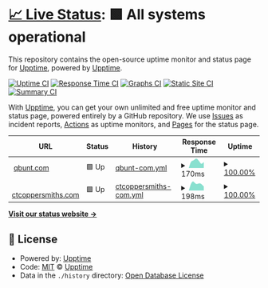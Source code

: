 # [📈 Live Status](https://upptime.github.io/upptime): <!--live status--> **🟩 All systems operational**

This repository contains the open-source uptime monitor and status page for [Upptime](https://upptime.js.org), powered by [Upptime](https://github.com/upptime/upptime).

[![Uptime CI](https://github.com/qbunt/upptime/workflows/Uptime%20CI/badge.svg)](https://github.com/qbunt/upptime/actions?query=workflow%3A%22Uptime+CI%22)
[![Response Time CI](https://github.com/qbunt/upptime/workflows/Response%20Time%20CI/badge.svg)](https://github.com/qbunt/upptime/actions?query=workflow%3A%22Response+Time+CI%22)
[![Graphs CI](https://github.com/qbunt/upptime/workflows/Graphs%20CI/badge.svg)](https://github.com/qbunt/upptime/actions?query=workflow%3A%22Graphs+CI%22)
[![Static Site CI](https://github.com/qbunt/upptime/workflows/Static%20Site%20CI/badge.svg)](https://github.com/qbunt/upptime/actions?query=workflow%3A%22Static+Site+CI%22)
[![Summary CI](https://github.com/qbunt/upptime/workflows/Summary%20CI/badge.svg)](https://github.com/qbunt/upptime/actions?query=workflow%3A%22Summary+CI%22)

With [Upptime](https://upptime.js.org), you can get your own unlimited and free uptime monitor and status page, powered entirely by a GitHub repository. We use [Issues](https://github.com/upptime/upptime/issues) as incident reports, [Actions](https://github.com/qbunt/upptime/actions) as uptime monitors, and [Pages](https://upptime.github.io/upptime) for the status page.

<!--start: status pages-->
<!-- This summary is generated by Upptime (https://github.com/upptime/upptime) -->
<!-- Do not edit this manually, your changes will be overwritten -->
<!-- prettier-ignore -->
| URL | Status | History | Response Time | Uptime |
| --- | ------ | ------- | ------------- | ------ |
| <img alt="" src="https://favicons.githubusercontent.com/qbunt.com" height="13"> [qbunt.com](https://qbunt.com) | 🟩 Up | [qbunt-com.yml](https://github.com/qbunt/upptime/commits/HEAD/history/qbunt-com.yml) | <details><summary><img alt="Response time graph" src="./graphs/qbunt-com/response-time-week.png" height="20"> 170ms</summary><br><a href="https://qbunt.github.io/upptime/history/qbunt-com"><img alt="Response time 170" src="https://img.shields.io/endpoint?url=https%3A%2F%2Fraw.githubusercontent.com%2Fqbunt%2Fupptime%2FHEAD%2Fapi%2Fqbunt-com%2Fresponse-time.json"></a><br><a href="https://qbunt.github.io/upptime/history/qbunt-com"><img alt="24-hour response time 188" src="https://img.shields.io/endpoint?url=https%3A%2F%2Fraw.githubusercontent.com%2Fqbunt%2Fupptime%2FHEAD%2Fapi%2Fqbunt-com%2Fresponse-time-day.json"></a><br><a href="https://qbunt.github.io/upptime/history/qbunt-com"><img alt="7-day response time 170" src="https://img.shields.io/endpoint?url=https%3A%2F%2Fraw.githubusercontent.com%2Fqbunt%2Fupptime%2FHEAD%2Fapi%2Fqbunt-com%2Fresponse-time-week.json"></a><br><a href="https://qbunt.github.io/upptime/history/qbunt-com"><img alt="30-day response time 170" src="https://img.shields.io/endpoint?url=https%3A%2F%2Fraw.githubusercontent.com%2Fqbunt%2Fupptime%2FHEAD%2Fapi%2Fqbunt-com%2Fresponse-time-month.json"></a><br><a href="https://qbunt.github.io/upptime/history/qbunt-com"><img alt="1-year response time 170" src="https://img.shields.io/endpoint?url=https%3A%2F%2Fraw.githubusercontent.com%2Fqbunt%2Fupptime%2FHEAD%2Fapi%2Fqbunt-com%2Fresponse-time-year.json"></a></details> | <details><summary><a href="https://qbunt.github.io/upptime/history/qbunt-com">100.00%</a></summary><a href="https://qbunt.github.io/upptime/history/qbunt-com"><img alt="All-time uptime 100.00%" src="https://img.shields.io/endpoint?url=https%3A%2F%2Fraw.githubusercontent.com%2Fqbunt%2Fupptime%2FHEAD%2Fapi%2Fqbunt-com%2Fuptime.json"></a><br><a href="https://qbunt.github.io/upptime/history/qbunt-com"><img alt="24-hour uptime 100.00%" src="https://img.shields.io/endpoint?url=https%3A%2F%2Fraw.githubusercontent.com%2Fqbunt%2Fupptime%2FHEAD%2Fapi%2Fqbunt-com%2Fuptime-day.json"></a><br><a href="https://qbunt.github.io/upptime/history/qbunt-com"><img alt="7-day uptime 100.00%" src="https://img.shields.io/endpoint?url=https%3A%2F%2Fraw.githubusercontent.com%2Fqbunt%2Fupptime%2FHEAD%2Fapi%2Fqbunt-com%2Fuptime-week.json"></a><br><a href="https://qbunt.github.io/upptime/history/qbunt-com"><img alt="30-day uptime 100.00%" src="https://img.shields.io/endpoint?url=https%3A%2F%2Fraw.githubusercontent.com%2Fqbunt%2Fupptime%2FHEAD%2Fapi%2Fqbunt-com%2Fuptime-month.json"></a><br><a href="https://qbunt.github.io/upptime/history/qbunt-com"><img alt="1-year uptime 100.00%" src="https://img.shields.io/endpoint?url=https%3A%2F%2Fraw.githubusercontent.com%2Fqbunt%2Fupptime%2FHEAD%2Fapi%2Fqbunt-com%2Fuptime-year.json"></a></details>
| <img alt="" src="https://favicons.githubusercontent.com/ctcoppersmiths.com" height="13"> [ctcoppersmiths.com](https://ctcoppersmiths.com) | 🟩 Up | [ctcoppersmiths-com.yml](https://github.com/qbunt/upptime/commits/HEAD/history/ctcoppersmiths-com.yml) | <details><summary><img alt="Response time graph" src="./graphs/ctcoppersmiths-com/response-time-week.png" height="20"> 198ms</summary><br><a href="https://qbunt.github.io/upptime/history/ctcoppersmiths-com"><img alt="Response time 198" src="https://img.shields.io/endpoint?url=https%3A%2F%2Fraw.githubusercontent.com%2Fqbunt%2Fupptime%2FHEAD%2Fapi%2Fctcoppersmiths-com%2Fresponse-time.json"></a><br><a href="https://qbunt.github.io/upptime/history/ctcoppersmiths-com"><img alt="24-hour response time 205" src="https://img.shields.io/endpoint?url=https%3A%2F%2Fraw.githubusercontent.com%2Fqbunt%2Fupptime%2FHEAD%2Fapi%2Fctcoppersmiths-com%2Fresponse-time-day.json"></a><br><a href="https://qbunt.github.io/upptime/history/ctcoppersmiths-com"><img alt="7-day response time 198" src="https://img.shields.io/endpoint?url=https%3A%2F%2Fraw.githubusercontent.com%2Fqbunt%2Fupptime%2FHEAD%2Fapi%2Fctcoppersmiths-com%2Fresponse-time-week.json"></a><br><a href="https://qbunt.github.io/upptime/history/ctcoppersmiths-com"><img alt="30-day response time 198" src="https://img.shields.io/endpoint?url=https%3A%2F%2Fraw.githubusercontent.com%2Fqbunt%2Fupptime%2FHEAD%2Fapi%2Fctcoppersmiths-com%2Fresponse-time-month.json"></a><br><a href="https://qbunt.github.io/upptime/history/ctcoppersmiths-com"><img alt="1-year response time 198" src="https://img.shields.io/endpoint?url=https%3A%2F%2Fraw.githubusercontent.com%2Fqbunt%2Fupptime%2FHEAD%2Fapi%2Fctcoppersmiths-com%2Fresponse-time-year.json"></a></details> | <details><summary><a href="https://qbunt.github.io/upptime/history/ctcoppersmiths-com">100.00%</a></summary><a href="https://qbunt.github.io/upptime/history/ctcoppersmiths-com"><img alt="All-time uptime 100.00%" src="https://img.shields.io/endpoint?url=https%3A%2F%2Fraw.githubusercontent.com%2Fqbunt%2Fupptime%2FHEAD%2Fapi%2Fctcoppersmiths-com%2Fuptime.json"></a><br><a href="https://qbunt.github.io/upptime/history/ctcoppersmiths-com"><img alt="24-hour uptime 100.00%" src="https://img.shields.io/endpoint?url=https%3A%2F%2Fraw.githubusercontent.com%2Fqbunt%2Fupptime%2FHEAD%2Fapi%2Fctcoppersmiths-com%2Fuptime-day.json"></a><br><a href="https://qbunt.github.io/upptime/history/ctcoppersmiths-com"><img alt="7-day uptime 100.00%" src="https://img.shields.io/endpoint?url=https%3A%2F%2Fraw.githubusercontent.com%2Fqbunt%2Fupptime%2FHEAD%2Fapi%2Fctcoppersmiths-com%2Fuptime-week.json"></a><br><a href="https://qbunt.github.io/upptime/history/ctcoppersmiths-com"><img alt="30-day uptime 100.00%" src="https://img.shields.io/endpoint?url=https%3A%2F%2Fraw.githubusercontent.com%2Fqbunt%2Fupptime%2FHEAD%2Fapi%2Fctcoppersmiths-com%2Fuptime-month.json"></a><br><a href="https://qbunt.github.io/upptime/history/ctcoppersmiths-com"><img alt="1-year uptime 100.00%" src="https://img.shields.io/endpoint?url=https%3A%2F%2Fraw.githubusercontent.com%2Fqbunt%2Fupptime%2FHEAD%2Fapi%2Fctcoppersmiths-com%2Fuptime-year.json"></a></details>

<!--end: status pages-->

[**Visit our status website →**](https://upptime.github.io/upptime)

## 📄 License

- Powered by: [Upptime](https://github.com/upptime/upptime)
- Code: [MIT](./LICENSE) © [Upptime](https://upptime.js.org)
- Data in the `./history` directory: [Open Database License](https://opendatacommons.org/licenses/odbl/1-0/)
